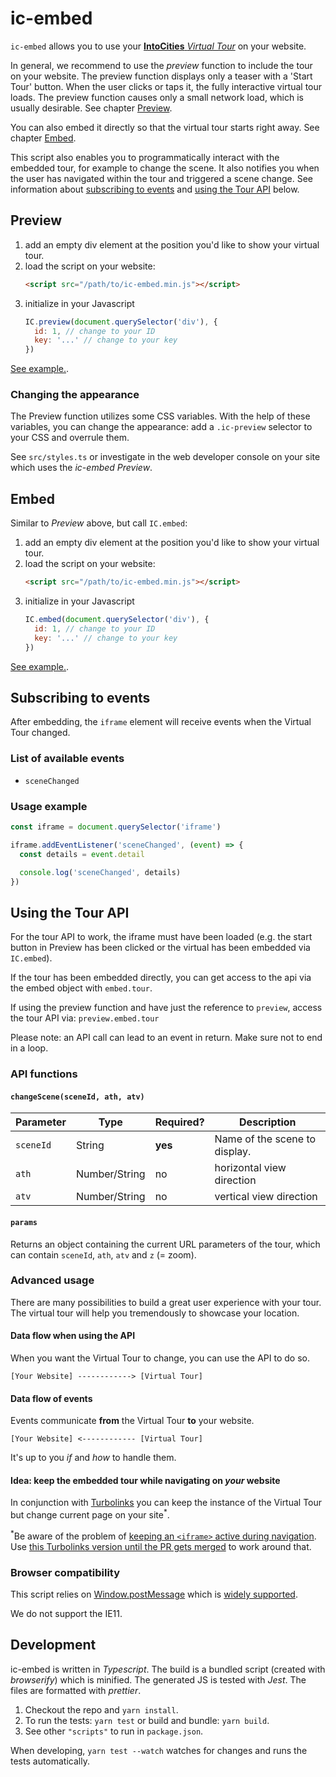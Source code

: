 # ic-embed

`ic-embed` allows you to use your [**IntoCities** _Virtual Tour_](https://intocities.com/) on your website.

In general, we recommend to use the _preview_ function to include the tour on your website.
The preview function displays only a teaser with a 'Start Tour' button. When the user clicks or taps it, the fully interactive virtual tour loads. The preview function causes only a small network load, which is usually desirable. See chapter [Preview](#preview).

You can also embed it directly so that the virtual tour starts right away. See chapter [Embed](#embed).

This script also enables you to programmatically interact with the embedded tour, for example to change the scene. It also notifies you when the user has navigated within the tour and triggered a scene change. See information about [subscribing to events](#subscribing-to-events) and [using the Tour API](#using-the-tour-api) below.

## Preview

1. add an empty div element at the position you'd like to show your virtual tour.
2. load the script on your website:
   ```html
   <script src="/path/to/ic-embed.min.js"></script>
   ```
3. initialize in your Javascript
   ```javascript
   IC.preview(document.querySelector('div'), {
     id: 1, // change to your ID
     key: '...' // change to your key
   })
   ```

[See example.](https://intocities.github.io/ic-embed/examples/preview.html).

### Changing the appearance

The Preview function utilizes some CSS variables. With the help of these variables, you can change the appearance: add a `.ic-preview` selector to your CSS and overrule them.

See `src/styles.ts` or investigate in the web developer console on your site which uses the _ic-embed Preview_.

## Embed

Similar to _Preview_ above, but call `IC.embed`:

1. add an empty div element at the position you'd like to show your virtual tour.
2. load the script on your website:
   ```html
   <script src="/path/to/ic-embed.min.js"></script>
   ```
3. initialize in your Javascript
   ```javascript
   IC.embed(document.querySelector('div'), {
     id: 1, // change to your ID
     key: '...' // change to your key
   })
   ```

[See example.](https://intocities.github.io/ic-embed/examples/embed.html).

## Subscribing to events

After embedding, the `iframe` element will receive events when the Virtual Tour changed.

### List of available events

- `sceneChanged`

### Usage example

```javascript
const iframe = document.querySelector('iframe')

iframe.addEventListener('sceneChanged', (event) => {
  const details = event.detail

  console.log('sceneChanged', details)
})
```

## Using the Tour API

For the tour API to work, the iframe must have been loaded (e.g. the start button in Preview has been clicked or the virtual has been embedded via `IC.embed`).

If the tour has been embedded directly, you can get access to the api via the embed object with `embed.tour`.

If using the preview function and have just the reference to `preview`, access the tour API via: `preview.embed.tour`

Please note: an API call can lead to an event in return. Make sure not to end in a loop.

### API functions

#### `changeScene(sceneId, ath, atv)`

| Parameter | Type          | Required? | Description                   |
| --------- | ------------- | --------- | ----------------------------- |
| `sceneId` | String        | **yes**   | Name of the scene to display. |
| `ath`     | Number/String | no        | horizontal view direction     |
| `atv`     | Number/String | no        | vertical view direction       |

#### `params`

Returns an object containing the current URL parameters of the tour, which can contain `sceneId`, `ath`, `atv` and `z` (= zoom).

### Advanced usage

There are many possibilities to build a great user experience with your tour. The virtual tour will help you tremendously to showcase your location.

#### Data flow when using the API

When you want the Virtual Tour to change, you can use the API to do so.

```
[Your Website] ------------> [Virtual Tour]
```

#### Data flow of events

Events communicate **from** the Virtual Tour **to** your website.

```
[Your Website] <------------ [Virtual Tour]
```

It's up to you _if_ and _how_ to handle them.

#### Idea: keep the embedded tour while navigating on _your_ website

In conjunction with [Turbolinks](https://github.com/turbolinks/turbolinks) you can keep the instance of the Virtual Tour but change current page on your site<sup>\*</sup>.

<sup>\*</sup>Be aware of the problem of [keeping an `<iframe>` active during navigation](https://stackoverflow.com/questions/8318264/how-to-move-an-iframe-in-the-dom-without-losing-its-state#answer-8318401). Use [this Turbolinks version until the PR gets merged](https://github.com/turbolinks/turbolinks/pull/457) to work around that.

### Browser compatibility

This script relies on [Window.postMessage](https://developer.mozilla.org/en-US/docs/Web/API/Window/postMessage) which is [widely supported](https://caniuse.com/#feat=x-doc-messaging).

We do not support the IE11.

## Development

ic-embed is written in _Typescript_. The build is a bundled script (created with _browserify_) which is minified.
The generated JS is tested with _Jest_. The files are formatted with _prettier_.

1. Checkout the repo and `yarn install`.
2. To run the tests: `yarn test` or build and bundle: `yarn build`.
3. See other `"scripts"` to run in `package.json`.

When developing, `yarn test --watch` watches for changes and runs the tests automatically.
